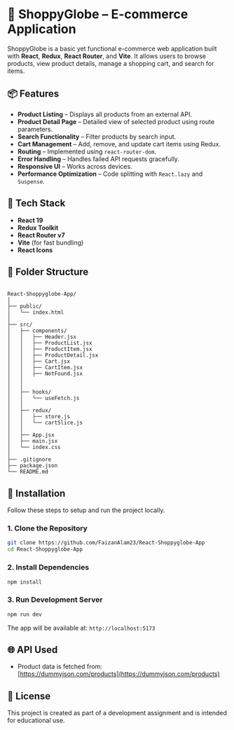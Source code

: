 
# 🛒 ShoppyGlobe – E-commerce Application

ShoppyGlobe is a basic yet functional e-commerce web application built with **React**, **Redux**, **React Router**, and **Vite**. It allows users to browse products, view product details, manage a shopping cart, and search for items.

## 📦 Features

- **Product Listing** – Displays all products from an external API.
- **Product Detail Page** – Detailed view of selected product using route parameters.
- **Search Functionality** – Filter products by search input.
- **Cart Management** – Add, remove, and update cart items using Redux.
- **Routing** – Implemented using `react-router-dom`.
- **Error Handling** – Handles failed API requests gracefully.
- **Responsive UI** – Works across devices.
- **Performance Optimization** – Code splitting with `React.lazy` and `Suspense`.

## 🧱 Tech Stack

- **React 19**
- **Redux Toolkit**
- **React Router v7**
- **Vite** (for fast bundling)
- **React Icons**


## 📁 Folder Structure

```

React-Shoppyglobe-App/
│
├── public/
│   └── index.html
│
├── src/               
│   ├── components/
│   │   ├── Header.jsx
│   │   ├── ProductList.jsx
│   │   ├── ProductItem.jsx
│   │   ├── ProductDetail.jsx
│   │   ├── Cart.jsx
│   │   ├── CartItem.jsx
│   │   ├── NotFound.jsx
│   │  
│   │
│   ├── hooks/
│   │   └── useFetch.js
│   │
│   ├── redux/
│   │   ├── store.js
│   │   └── cartSlice.js
│   │
│   ├── App.jsx
│   ├── main.jsx
│   └── index.css
│
├── .gitignore
├── package.json
└── README.md

```

## 🚀 Installation

Follow these steps to setup and run the project locally.

### 1. Clone the Repository

```bash
git clone https://github.com/FaizanAlam23/React-Shoppyglobe-App
cd React-Shoppyglobe-App
```

### 2. Install Dependencies

```bash
npm install
```

### 3. Run Development Server

```bash
npm run dev
```

The app will be available at: `http://localhost:5173`

## 🌐 API Used

- Product data is fetched from:  
  [https://dummyjson.com/products](https://dummyjson.com/products)

## 📝 License

This project is created as part of a development assignment and is intended for educational use.